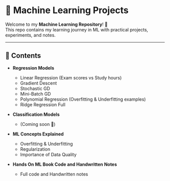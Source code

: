 # 🧠 Machine Learning Projects  

Welcome to my **Machine Learning Repository**! 🚀  
This repo contains my learning journey in ML with practical projects, experiments, and notes.  

---

## 📌 Contents  

- **Regression Models**  
  - Linear Regression (Exam scores vs Study hours)
  - Gradient Descent
  - Stochastic GD
  - Mini-Batch GD
  - Polynomial Regression (Overfitting & Underfitting examples)
  - Ridge Regression Full

- **Classification Models**  
  - (Coming soon 🚧)  

- **ML Concepts Explained**  
  - Overfitting & Underfitting  
  - Regularization  
  - Importance of Data Quality 
- **Hands On ML Book Code and Handwritten Notes**
   - Full code and Handwritten notes
